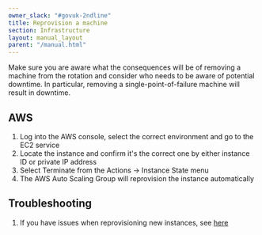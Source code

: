 ```yaml
---
owner_slack: "#govuk-2ndline"
title: Reprovision a machine
section: Infrastructure
layout: manual_layout
parent: "/manual.html"
---
```


Make sure you are aware what the consequences will be of removing a
machine from the rotation and consider who needs to be aware of
potential downtime. In particular, removing a single-point-of-failure
machine will result in downtime.

## AWS

1. Log into the AWS console, select the correct environment and go to the EC2 service
2. Locate the instance and confirm it's the correct one by either instance ID or private IP address
3. Select Terminate from the Actions -> Instance State menu
4. The AWS Auto Scaling Group will reprovision the instance automatically

## Troubleshooting

1. If you  have issues when reprovisioning new instances, see [here](/manual/new-instances-fail-to-provision.html)
